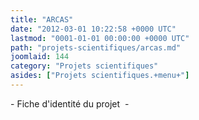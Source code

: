 ```yaml
---
title: "ARCAS"
date: "2012-03-01 10:22:58 +0000 UTC"
lastmod: "0001-01-01 00:00:00 +0000 UTC"
path: "projets-scientifiques/arcas.md"
joomlaid: 144
category: "Projets scientifiques"
asides: ["Projets scientifiques.+menu+"]
---
```

\- Fiche d'identité du projet  -
